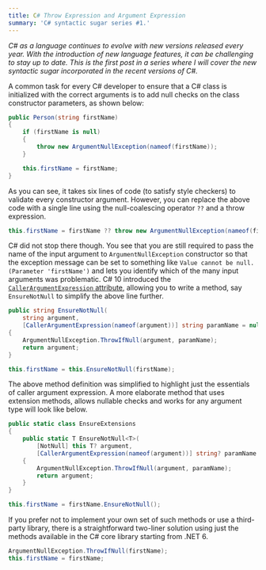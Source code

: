 ```yaml
---
title: C# Throw Expression and Argument Expression
summary: 'C# syntactic sugar series #1.'
---
```


*C# as a language continues to evolve with new versions released every year. With the introduction of new language features, it can be challenging to stay up to date. This is the first post in a series where I will cover the new syntactic sugar incorporated in the recent versions of C#.*

A common task for every C# developer to ensure that a C# class is initialized with the correct arguments is to add null checks on the class constructor parameters, as shown below:

```cs
public Person(string firstName)
{
    if (firstName is null)
    {
        throw new ArgumentNullException(nameof(firstName));
    }

    this.firstName = firstName;
}
```

As you can see, it takes six lines of code (to satisfy style checkers) to validate every constructor argument. However, you can replace the above code with a single line using the null-coalescing operator `??` and a throw expression.

```cs
this.firstName = firstName ?? throw new ArgumentNullException(nameof(firstName));
```

C# did not stop there though. You see that you are still required to pass the name of the input argument to `ArgumentNullException` constructor so that the exception message can be set to something like `Value cannot be null. (Parameter 'firstName')` and lets you identify which of the many input arguments was problematic. C# 10 introduced the [`CallerArgumentExpression` attribute](https://learn.microsoft.com/en-us/dotnet/csharp/language-reference/attributes/caller-information#argument-expressions), allowing you to write a method, say `EnsureNotNull` to simplify the above line further.

```cs
public string EnsureNotNull(
    string argument,
    [CallerArgumentExpression(nameof(argument))] string paramName = null)
{
    ArgumentNullException.ThrowIfNull(argument, paramName);
    return argument;
}

this.firstName = this.EnsureNotNull(firstName);
```

The above method definition was simplified to highlight just the essentials of caller argument expression. A more elaborate method that uses extension methods, allows nullable checks and works for any argument type will look like below.

```cs
public static class EnsureExtensions
{
    public static T EnsureNotNull<T>(
        [NotNull] this T? argument,
        [CallerArgumentExpression(nameof(argument))] string? paramName = null)
    {
        ArgumentNullException.ThrowIfNull(argument, paramName);
        return argument;
    }
}

this.firstName = firstName.EnsureNotNull();
```

If you prefer not to implement your own set of such methods or use a third-party library, there is a straightforward two-liner solution using just the methods available in the C# core library starting from .NET 6.

```cs
ArgumentNullException.ThrowIfNull(firstName);
this.firstName = firstName;
```

